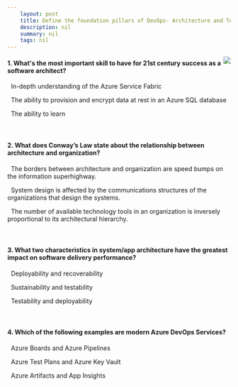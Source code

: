 ```yaml
---
    layout: post
    title: Define the foundation pillars of DevOps- Architecture and Technology 
    description: nil
    summary: nil
    tags: nil
---
```



 <a target="_blank" href="https://docs.microsoft.com/en-us/learn/modules/define-foundation-pillars/4-knowledge-check/"><i class="fas fa-external-link-alt"></i> </a>
 <img align="right" src="https://docs.microsoft.com/en-us/learn/achievements/define-foundation-pillars-devops-architecture-technology.svg">
####  1. What's the most important skill to have for 21st century success as a software architect?


<i class='far fa-square'></i> &nbsp;&nbsp;In-depth understanding of the Azure Service Fabric

<i class='far fa-square'></i> &nbsp;&nbsp;The ability to provision and encrypt data at rest in an Azure SQL database

<i class='fas fa-check-square' style='color: Dodgerblue;'></i> &nbsp;&nbsp;The ability to learn
<br />
<br />
<br />

####  2. What does Conway’s Law state about the relationship between architecture and organization?


<i class='far fa-square'></i> &nbsp;&nbsp;The borders between architecture and organization are speed bumps on the information superhighway.

<i class='fas fa-check-square' style='color: Dodgerblue;'></i> &nbsp;&nbsp;System design is affected by the communications structures of the organizations that design the systems.

<i class='far fa-square'></i> &nbsp;&nbsp;The number of available technology tools in an organization is inversely proportional to its architectural hierarchy.
<br />
<br />
<br />

####  3. What two characteristics in system/app architecture have the greatest impact on software delivery performance?


<i class='far fa-square'></i> &nbsp;&nbsp;Deployability and recoverability

<i class='far fa-square'></i> &nbsp;&nbsp;Sustainability and testability

<i class='fas fa-check-square' style='color: Dodgerblue;'></i> &nbsp;&nbsp;Testability and deployability
<br />
<br />
<br />

####  4. Which of the following examples are modern Azure DevOps Services?


<i class='fas fa-check-square' style='color: Dodgerblue;'></i> &nbsp;&nbsp;Azure Boards and Azure Pipelines

<i class='far fa-square'></i> &nbsp;&nbsp;Azure Test Plans and Azure Key Vault

<i class='far fa-square'></i> &nbsp;&nbsp;Azure Artifacts and App Insights
<br />
<br />
<br />
